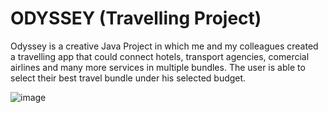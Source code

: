 # ODYSSEY (Travelling Project)
Odyssey is a creative Java Project in which me and my colleagues created a travelling app that could connect hotels, transport agencies, comercial airlines and many more services in multiple bundles. 
The user is able to select their best travel bundle under his selected budget.

![image](https://github.com/user-attachments/assets/23d5f2c7-486e-4e68-8b10-e8b379cb98e5)




